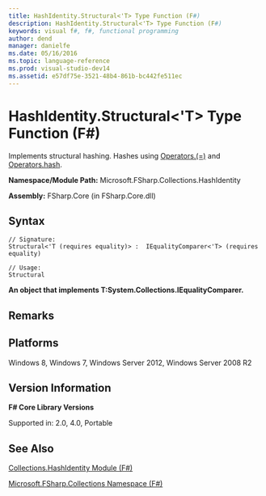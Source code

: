 ```yaml
---
title: HashIdentity.Structural<'T> Type Function (F#)
description: HashIdentity.Structural<'T> Type Function (F#)
keywords: visual f#, f#, functional programming
author: dend
manager: danielfe
ms.date: 05/16/2016
ms.topic: language-reference
ms.prod: visual-studio-dev14
ms.assetid: e57df75e-3521-48b4-861b-bc442fe511ec 
---
```


# HashIdentity.Structural<'T> Type Function (F#)

Implements structural hashing. Hashes using [Operators.(=)](https://msdn.microsoft.com/library/5b1167e1-cc30-4d26-9f1d-556b2a308187) and [Operators.hash](https://msdn.microsoft.com/library/a83c0432-919e-407d-9ffc-8cf34fbc6daa).

**Namespace/Module Path:** Microsoft.FSharp.Collections.HashIdentity

**Assembly:** FSharp.Core (in FSharp.Core.dll)


## Syntax

```
// Signature:
Structural<'T (requires equality)> :  IEqualityComparer<'T> (requires equality)

// Usage:
Structural
```

**An object that implements T:System.Collections.IEqualityComparer.**
## Remarks

## Platforms
Windows 8, Windows 7, Windows Server 2012, Windows Server 2008 R2


## Version Information
**F# Core Library Versions**

Supported in: 2.0, 4.0, Portable




## See Also
[Collections.HashIdentity Module &#40;F&#35;&#41;](Collections.HashIdentity-Module-%5BFSharp%5D.md)

[Microsoft.FSharp.Collections Namespace &#40;F&#35;&#41;](Microsoft.FSharp.Collections-Namespace-%5BFSharp%5D.md)

